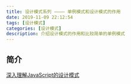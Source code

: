 ```yaml
---
title: 设计模式系列 ———— 单例模式和设计模式的作用
date: 2019-11-09 22:12:54
tags: [设计模式]
categories: [设计模式]
description: 介绍设计模式的作用和比较简单的单例模式
---
```


## 简介

[深入理解JavaScript的设计模式](https://mp.weixin.qq.com/s/7QDxcAVFmLVGbKGdtE7dRg)